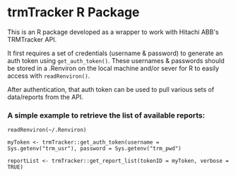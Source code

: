 # trmTracker R Package

This is an R package developed as a wrapper to work with Hitachi ABB's TRMTracker API.

It first requires a set of credentials (username & password) to generate an auth token using `get_auth_token()`.
These usernames & passwords should be stored in a .Renviron on the local machine and/or sever for R to easily access with `readRenviron()`.

After authentication, that auth token can be used to pull various sets of data/reports from the API.

### A simple example to retrieve the list of available reports:

`readRenviron(~/.Renviron)`

`myToken <- trmTracker::get_auth_token(username = Sys.getenv("trm_usr"), password = Sys.getenv("trm_pwd")`

`reportList <- trmTracker::get_report_list(tokenID = myToken, verbose = TRUE)`
